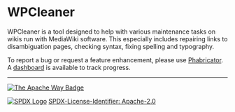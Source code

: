 # WPCleaner
WPCleaner is a tool designed to help with various maintenance tasks on wikis run with MediaWiki software.
This especially includes repairing links to disambiguation pages, checking syntax, fixing spelling and typography.

To report a bug or request a feature enhancement, please use [Phabricator](https://phabricator.wikimedia.org/maniphest/task/edit/form/1/?projects=WPCleaner).
A [dashboard](https://phabricator.wikimedia.org/project/board/4842/) is available to track progress.

---

[![The Apache Way Badge](https://user-images.githubusercontent.com/15098724/67586042-964c7100-f705-11e9-87d2-c1959500b578.png)](http://www.apache.org/licenses/LICENSE-2.0)

[![SPDX Logo](https://user-images.githubusercontent.com/15098724/57586996-dc44ae00-74b2-11e9-92a4-8ad1b6d81d0a.png)](https://spdx.org/) [SPDX-License-Identifier: Apache-2.0](https://spdx.org/licenses/Apache-2.0.html)
